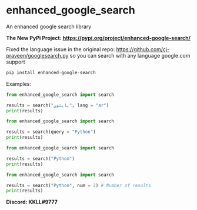 # enhanced_google_search
An enhanced google search library

**The New PyPi Project: https://pypi.org/project/enhanced-google-search/**

Fixed the language issue in the original repo: https://github.com/cj-praveen/googlesearch.py so you can search with any language google.com support

```py
pip install enhanced-google-search
```

Examples:
```py
from enhanced_google_search import search

results = search("بايثون", lang = "ar")
print(results)
```

```py
from enhanced_google_search import search

results = search(query = "Python")
print(results)
```

```py
from enhanced_google_search import search

results = search("Python")
print(results)
```

```py
from enhanced_google_search import search

results = search("Python", num = 2) # Number of results
print(results)
```

**Discord: KKLL#9777**